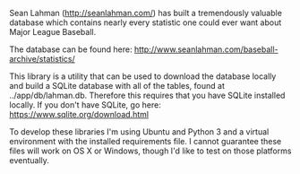 Sean Lahman (http://seanlahman.com/) has built a tremendously valuable database which contains 
nearly every statistic one could ever want about Major League Baseball.

The database can be found here: http://www.seanlahman.com/baseball-archive/statistics/

This library is a utility that can be used to download the database locally and build a SQLite 
database with all of the tables, found at ../app/db/lahman.db.  Therefore this requires that you
have SQLite installed locally. If you don't have SQLite, go here: https://www.sqlite.org/download.html

To develop these libraries I'm using Ubuntu and Python 3 and a virtual environment with the
installed requirements file.  I cannot guarantee these files will work on OS X or Windows, though
I'd like to test on those platforms eventually.
